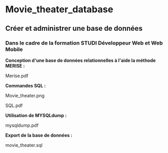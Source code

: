 # Movie_theater_database

## Créer et administrer une base de données
### Dans le cadre de la formation STUDI Développeur Web et Web Mobile 

**Conception d'une base de données relationnelles à l'aide la méthode MERISE :** 

Merise.pdf

**Commandes SQL :**

Movie_theater.png

SQL.pdf

**Utilisation de MYSQLdump :** 

mysqldump.pdf

**Export de la base de données :** 

movie_theater.sql

